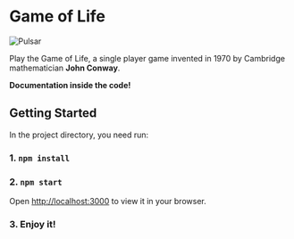 # Game of Life

![Pulsar](https://user-images.githubusercontent.com/70541571/171062885-ba8da77f-5b80-4cdb-9736-2810f9c46701.png)

Play the Game of Life, a single player game invented in 1970 by Cambridge mathematician **John Conway**.

 **Documentation inside the code!**
 
 ## Getting Started

In the project directory, you need run:

### 1. `npm install`
### 2. `npm start`

Open [http://localhost:3000](http://localhost:3000) to view it in your browser.

### 3. Enjoy it!
